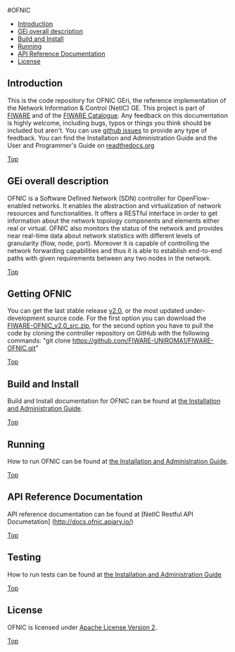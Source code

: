 #<a name="top"></a>OFNIC

* [Introduction](#introduction)
* [GEi overall description](#gei-overall-description)
* [Build and Install](#build-and-install)
* [Running](#running)
* [API Reference Documentation](#api-reference-documentation)
* [License](#license)
	
	  
## Introduction

This is the code repository for OFNIC GEri, the reference implementation of the Network Information & Control (NetIC) GE.
This project is part of [FIWARE](http://www.fiware.org) and of the [FIWARE Catalogue](http://catalogue.fiware.org/).
Any feedback on this documentation is highly welcome, including bugs, typos
or things you think should be included but aren't. You can use [github issues](https://github.com/FIWARE-UNIROMA1/FIWARE-OFNIC/issues/new) to provide any type of feedback.
You can find the Installation and Administration Guide and the User and Programmer's Guide on [readthedocs.org](https://fiware-ofnic.readthedocs.org/en/latest/)

[Top](#top)

## GEi overall description

OFNIC is a Software Defined Network (SDN) controller for OpenFlow-enabled networks. It enables the abstraction and virtualization of network resources and functionalities. It offers a RESTful interface in order to get information about the network topology components and elements either real or virtual. OFNIC also monitors the status of the network and provides near real-time data about network statistics with different levels of granularity (flow, node, port). Moreover it is capable of controlling the network forwarding capabilities and thus it is able to establish end-to-end paths with given requirements between any two nodes in the network.

[Top](#top)

## Getting OFNIC
You can get the last stable release [v2.0](https://github.com/FIWARE-UNIROMA1/FIWARE-OFNIC/releases/tag/v2.0), or the most updated under-development source code. 
For the first option you can download the [FIWARE-OFNIC_v2.0_src.zip](https://github.com/FIWARE-UNIROMA1/FIWARE-OFNIC/archive/v2.0.zip), for the second option you have to pull the code by cloning the controller repository on GitHub with the following commands: 
"git clone https://github.com/FIWARE-UNIROMA1/FIWARE-OFNIC.git"

[Top](#top)

## Build and Install

Build and Install documentation for OFNIC can be found at [the Installation and Administration Guide](https://fiware-ofnic.readthedocs.org/en/latest/Installation_and_administration_manual.html).

[Top](#top)

## Running

How to run OFNIC can be found at [the Installation and Administration Guide](https://fiware-ofnic.readthedocs.org/en/latest/Installation_and_administration_manual.html).

[Top](#top)

## API Reference Documentation

API reference documentation can be found at [NetIC Restful API Documetation] (http://docs.ofnic.apiary.io/)

[Top](#top)

## Testing

How to run tests can be found at [the Installation and Administration Guide](https://fiware-ofnic.readthedocs.org/en/latest/Installation_and_administration_manual.html)

[Top](#top)

## License

OFNIC is licensed under [Apache License Version 2](https://www.apache.org/licenses/LICENSE-2.0).

[Top](#top)
